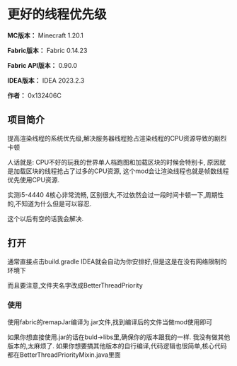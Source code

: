 # 更好的线程优先级

**MC版本：** Minecraft 1.20.1

**Fabric版本：** Fabric 0.14.23

**Fabric API版本：** 0.90.0

**IDEA版本：** IDEA 2023.2.3

**作者：** 0x132406C

## 项目简介

提高渲染线程的系统优先级,解决服务器线程抢占渲染线程的CPU资源导致的剧烈卡顿

人话就是:
CPU不好的玩我的世界单人档跑图和加载区块的时候会特别卡,
原因就是加载区块的线程抢占了过多的CPU资源,
这个mod会让渲染线程也就是帧数线程优先使用CPU资源.

实测i5-4440 4核心非常流畅,
区别很大,不过依然会过一段时间卡顿一下,周期性的,不知道为什么但是可以容忍.

这个以后有空的话我会解决.

## 打开

通常直接点击build.gradle IDEA就会自动为你安排好,但是这是在没有网络限制的环境下

而且要注意,文件夹名字改成BetterThreadPriority


### 使用

使用fabric的remapJar编译为.jar文件,找到编译后的文件当做mod使用即可

如果你想直接使用.jar的话在buld->libs里,确保你的版本跟我的一样.
我没有做其他版本的,太麻烦了.
如果你想要搞其他版本的自行编译,代码逻辑也很简单,核心代码都在BetterThreadPriorityMixin.java里面
